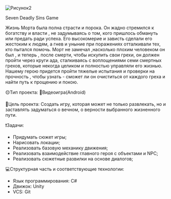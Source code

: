 
![Рисунок2](https://github.com/user-attachments/assets/ae5ad90b-0c88-4836-894a-ef73d8a5bb4e)

Seven Deadly Sins Game
 
Жизнь Морта была полна страсти и порока. Он жадно стремился к богатству и власти , не задумываясь о том, кого пришлось обмануть или предать ради успеха. Его высокомерие и зависть сделали его жестоким к людям, а гнев и уныние при поражениях отталкивали тех, кто пытался помочь. Морт не замечал ,насколько плохим человеком он был , и теперь , после смерти, чтобы искупить свои грехи, он должен пройти через круги ада, сталкиваясь с воплощениями семи смертных грехов, которые некогда целиком и полностью управляли его жизнью. Нашему герою придется пройти тяжелые испытания и проверки на прочность , чтобы узнать - сможет ли он очиститься от каждого греха и  найти путь к прощению и покою.

🟡Тип проекта:
📱Видеоигра(Android)

🔴Цель проекта: 
Cоздать игру, которая может не только развлекать, но и заставлять задуматься о вечном, о верности выбранного жизненного пути.

❗️Задачи:
* Придумать сюжет игры;
* Нарисовать локации;
* Реализовать базовую механику движения;
* Реализовать взаимодействие главного героя с объектами и NPC;
* Реализовать сюжетные развилки на основе диалогов;

💻Структурная часть и соответствующие технологии:
* Язык программирования: C#
* Движок: Unity
* VCS: Git


